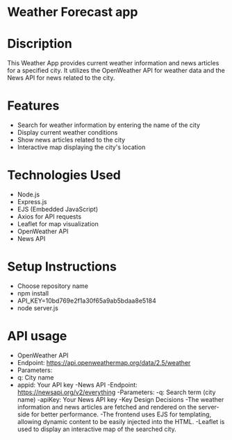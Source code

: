 # Weather Forecast app
# Discription
This Weather App provides current weather information and news articles for a specified city. It utilizes the OpenWeather API for weather data and the News API for news related to the city. 
# Features
- Search for weather information by entering the name of the city
- Display current weather conditions
- Show news articles related to the city
- Interactive map displaying the city's location
# Technologies Used
- Node.js
- Express.js
- EJS (Embedded JavaScript)
- Axios for API requests
- Leaflet for map visualization
- OpenWeather API
- News API
# Setup Instructions
- Choose repository name
- npm install
- API_KEY=10bd769e2f1a30f65a9ab5bdaa8e5184
- node server.js
# API usage
- OpenWeather API
- Endpoint: https://api.openweathermap.org/data/2.5/weather
- Parameters:
- q: City name
- appid: Your API key
-News API
-Endpoint: https://newsapi.org/v2/everything
-Parameters:
-q: Search term (city name)
-apiKey: Your News API key
-Key Design Decisions
-The weather information and news articles are fetched and rendered on the server-side for better performance.
-The frontend uses EJS for templating, allowing dynamic content to be easily injected into the HTML.
-Leaflet is used to display an interactive map of the searched city.
